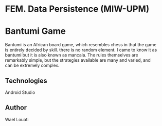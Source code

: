 # FEM. Data Persistence (MIW-UPM)

# Bantumi Game

Bantumi is an African board game, which resembles chess in that the game is entirely decided by skill.
there is no random element. I came to know it as bantumi but it is also known as mancala.
The rules themselves are remarkably simple, but the strategies available are many and varied, and can be extremely complex.

## Technologies

Android Studio



## Author

Wael Louati

